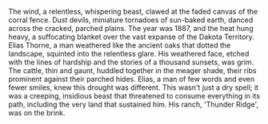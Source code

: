 The wind, a relentless, whispering beast, clawed at the faded canvas of the corral fence.  Dust devils, miniature tornadoes of sun-baked earth, danced across the cracked, parched plains.  The year was 1887, and the heat hung heavy, a suffocating blanket over the vast expanse of the Dakota Territory.  Elias Thorne, a man weathered like the ancient oaks that dotted the landscape, squinted into the relentless glare.  His weathered face, etched with the lines of hardship and the stories of a thousand sunsets, was grim.  The cattle, thin and gaunt, huddled together in the meager shade, their ribs prominent against their parched hides.  Elias, a man of few words and even fewer smiles, knew this drought was different.  This wasn't just a dry spell; it was a creeping, insidious beast that threatened to consume everything in its path, including the very land that sustained him. His ranch, 'Thunder Ridge', was on the brink.
